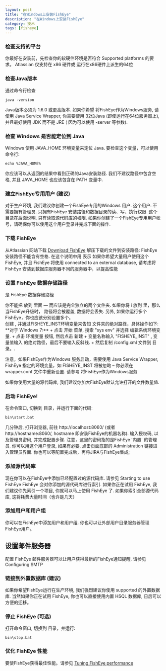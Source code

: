 ```yaml
---
layout: post
title: "在Windows上安装FishEye"
description: "在Windows上安装FishEye"
category: 技术
tags: [fisheye]
---
```


### 检查支持的平台

你最好在安装前，先检查你的软硬件环境是否符合 Supported platforms 的要求。
Atlassian 仅支持在 x86 硬件或 运行在x86硬件上派生的64位

### 检查Java版本

通过命令行检查
```
java -version
```
Java版本必须为 1.6.0 或更高版本. 如果你希望 将FishEye作为Windows服务, 请使用 Java Service Wrapper, 你需要使用 32位Java (即使运行在64位服务器上), 并且最好使用 JDK 而不是 JRE ( 因为可以使用 -server 等参数).
 
### 检查 Windows 是否能定位到 Java 
Windows 使用 JAVA_HOME 环境变量来定位 Java. 要检查这个变量，可以使用命令行:
```
echo %JAVA_HOME%
```

你应该可以从返回的结果中看到正确的Java安装路径. 我们不建议路径中包含空格, 并且 JAVA_HOME 也应该包含在 PATH 变量中.
 
### 建立FishEye专用用户 (建议)
对于生产环境, 我们建议你创建一个FishEye专用的Windows 用户. 这个用户:
不需要拥有管理员.
只拥有FishEye 安装路径和数据目录的读、写、执行权限. 这个目录在后面说明.
只有读取源代码库的权限. 
如果你创建了一个FishEye专用用户帐号，请确保你可以使用这个用户登录并完成下面的操作.

### 下载 FishEye
从Atlassian 网站下载 [Download FishEye](https://www.atlassian.com/software/fisheye/download)
解压下载的文件到安装路径:
FishEye安装路径不能含有空格. 在这个说明中用 <FishEye home directory> 表示
如果你希望大量用户使用这个FishEye, 并且 FishEye 将使用 connected to an external database, 请考虑将 FishEye 安装到数据库服务器不同的服务器中，以提高性能

### 设置 FishEye 数据存储路径
<FishEye instance directory> 是 FishEye 数据存储路径
<div class="alert alert-warning">
你不能把 <FishEye instance directory> 放到 <FishEye home directory> 里面 — 而应该是完全独立的两个文件夹. 如果你将  i<FishEye instance directory> 放到 <FishEye home directory> 里，那么当FishEye升级时，<FishEye instance directory> 路径将会被覆盖, 数据将会丢失. 另外, 如果你运行多个FishEye，你也应该分别设置多个<FishEye instance directory>。
</div>
创建 <FishEye instance directory>, 并通过FISHEYE_INST环境变量来告知 <FishEye instance directory>文件夹的绝对路径，具体操作如下:
**对于 Windows 7:**
+ 点击 开始 菜单, 搜索 "sys env" 并选择 编辑系统环境变量.
+ 点击 环境变量 按钮, 然后点击 新建  
+ 变量名称输入 "FISHEYE_INST" , 变量值输入<FishEye instance directory> 的绝对路径，最后不要输入反斜线.
+ 然后复制 <FishEye home directory> /config.xml 文件到<FishEye instance directory> 目录。.

注意，如果FishEye作为Windows 服务启动，需要使用 Java Service Wrapper, FishEye 指定的环境变量，如 FISHEYE_INST 将被忽略 – 你必须在 wrapper.conf 文件中重新设置. 请参考 将FishEye作为Windows服务
<div class="alert alert-warning">
如果你使用大量的源代码库, 我们建议你加大FishEye默认允许打开的文件数量值.
</div>

### 启动 FishEye!
在命令窗口, 切换到 <FishEye home directory> 目录，并运行下面的代码:
```
bin\start.bat
```
几分钟后, 打开浏览器, 前往 http://localhost:8060/ (或者 http://hostname:8060/, hostname 即安装FishEye的机器名称).
输入授权码, 以及管理员密码, 并完成配置步骤. 注意，这里的密码指的是FishEye '内置' 的管理员. 你可以用这个用户登录, 如果有必要, 点击页面底部的 Administration 链接进入管理员界面.
你也可以等配置完成后，再将JIRA与FishEye集成;

### 添加源代码库
现在你可以在FishEye中添加已经配置过的源代码库. 请参见 Starting to use FishEye
FishEye 会对你添加的源代码库进行索引. 如果你正在试用 FishEye, 我们建议你先索引一个项目, 你就可以马上使用 FishEye 了. 如果你索引全部源代码库, 这将耗费大量时间（也许是几天）

### 添加用户和用户组
你可以在FishEye中添加用户和用户组. 你也可以让外部用户目录服务器管理FishEye用户。

## 设置邮件服务器
配置 FishEye 邮件服务器可以让用户获得最新的FishEye通知提醒. 请参见 Configuring SMTP

### 链接到外置数据库 (建议)
如果你希望FishEye运行在生产环境, 我们强烈建议你使用 supported 的外置数据库. 
当然如果你正在试用 FishEye, 你也可以直接使用内置 HSQL 数据库, 日后可以方便的迁移。

### 停止 FishEye (可选)
打开命令窗口, 切换到 <FishEye home directory> 目录，并运行:
```
bin\stop.bat
```

### 优化 FishEye 性能
要使FishEye获得最佳性能。请参见 [Tuning FishEye performance](https://confluence.atlassian.com/fisheye/tuning-fisheye-performance-298976951.html)
 